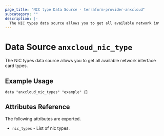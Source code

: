```yaml
---
page_title: "NIC type Data Source - terraform-provider-anxcloud"
subcategory: ""
description: |-
  The NIC types data source allows you to get all available network interface card types.
---
```


# Data Source `anxcloud_nic_type`

The NIC types data source allows you to get all available network interface card types.

## Example Usage

```hcl
data "anxcloud_nic_types" "example" {}
```

## Attributes Reference

The following attributes are exported.

- `nic_types` - List of nic types.
